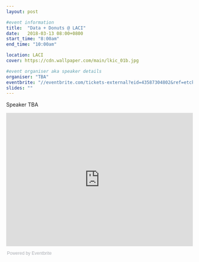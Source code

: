 ```yaml
---
layout: post

#event information
title:  "Data + Donuts @ LACI"
date:   2018-03-13 08:00+0800
start_time: "8:00am"
end_time: "10:00am"

location: LACI
cover: https://cdn.wallpaper.com/main/lkic_01b.jpg

#event organiser aka speaker details
organiser: "TBA"
eventbrite: "//eventbrite.com/tickets-external?eid=43587304802&ref=etckt"
slides: ""
---
```


<!-- Speaker Bio -->
Speaker TBA

<div style="width:100%; text-align:left;"><iframe src="https://eventbrite.com/tickets-external?eid=43587304802&ref=etckt" frameborder="0" height="360" width="100%" vspace="0" hspace="0" marginheight="5" marginwidth="5" scrolling="auto" allowtransparency="true"></iframe><div style="font-family:Helvetica, Arial; font-size:12px; padding:10px 0 5px; margin:2px; width:100%; text-align:left;" ><a class="powered-by-eb" style="color: #ADB0B6; text-decoration: none;" target="_blank" href="https://www.eventbrite.com/">Powered by Eventbrite</a></div></div>